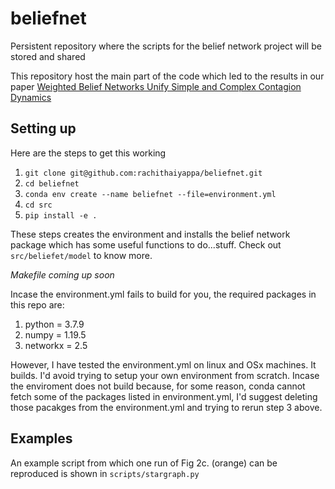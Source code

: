 # beliefnet

Persistent repository where the scripts for the belief network project will be stored and shared

This repository host the main part of the code which led to the results in our paper [Weighted Belief Networks Unify Simple and Complex Contagion Dynamics](https://arxiv.org/pdf/2301.02368.pdf)


## Setting up
Here are the steps to get this working

1. `git clone git@github.com:rachithaiyappa/beliefnet.git`
2. `cd beliefnet`
3. `conda env create --name beliefnet --file=environment.yml`
4. `cd src`
5. `pip install -e .`

These steps creates the environment and installs the belief network package which has some useful functions to do...stuff. Check out `src/beliefet/model` to know more. 

*Makefile coming up soon*

Incase the environment.yml fails to build for you, the required packages in this repo are:
1. python = 3.7.9
2. numpy = 1.19.5
3. networkx = 2.5

However, I have tested the environment.yml on linux and OSx machines. It builds. 
I'd avoid trying to setup your own environment from scratch. 
Incase the enviroment does not build because, for some reason, conda cannot fetch some of the packages listed in environment.yml, I'd suggest deleting those pacakges from the environment.yml and trying to rerun step 3 above. 


## Examples

An example script from which one run of Fig 2c. (orange) can be reproduced is shown in `scripts/stargraph.py`
